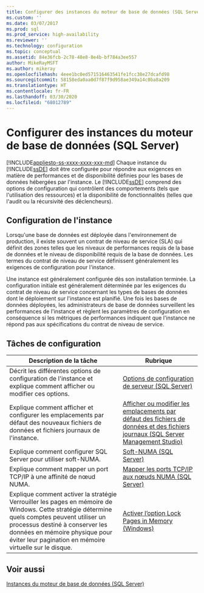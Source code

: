 ```yaml
---
title: Configurer des instances du moteur de base de données (SQL Server) | Microsoft Docs
ms.custom: ''
ms.date: 03/07/2017
ms.prod: sql
ms.prod_service: high-availability
ms.reviewer: ''
ms.technology: configuration
ms.topic: conceptual
ms.assetid: 84e36fcb-2c78-48e8-8e4b-bf784a3ee557
author: MikeRayMSFT
ms.author: mikeray
ms.openlocfilehash: 4eee1bc0ed571516463541fe1fcc38e27dcafd98
ms.sourcegitcommit: 58158eda0aa0d7f87f9d958ae349a14c0ba8a209
ms.translationtype: HT
ms.contentlocale: fr-FR
ms.lasthandoff: 03/30/2020
ms.locfileid: "68012789"
---
```

# <a name="configure-database-engine-instances-sql-server"></a>Configurer des instances du moteur de base de données (SQL Server)
[!INCLUDE[appliesto-ss-xxxx-xxxx-xxx-md](../../includes/appliesto-ss-xxxx-xxxx-xxx-md.md)]
  Chaque instance du [!INCLUDE[ssDE](../../includes/ssde-md.md)] doit être configurée pour répondre aux exigences en matière de performances et de disponibilité définies pour les bases de données hébergées par l'instance. Le [!INCLUDE[ssDE](../../includes/ssde-md.md)] comprend des options de configuration qui contrôlent des comportements (tels que l'utilisation des ressources) et la disponibilité de fonctionnalités (telles que l'audit ou la récursivité des déclencheurs).  
  
## <a name="instance-configuration"></a>Configuration de l'instance  
 Lorsqu'une base de données est déployée dans l'environnement de production, il existe souvent un contrat de niveau de service (SLA) qui définit des zones telles que les niveaux de performances requis de la base de données et le niveau de disponibilité requis de la base de données. Les termes du contrat de niveau de service définissent généralement les exigences de configuration pour l'instance.  
  
 Une instance est généralement configurée dès son installation terminée. La configuration initiale est généralement déterminée par les exigences du contrat de niveau de service concernant les types de bases de données dont le déploiement sur l'instance est planifié. Une fois les bases de données déployées, les administrateurs de base de données surveillent les performances de l'instance et règlent les paramètres de configuration en conséquence si les métriques de performances indiquent que l'instance ne répond pas aux spécifications du contrat de niveau de service.  
  
## <a name="configuration-tasks"></a>Tâches de configuration  
  
|Description de la tâche|Rubrique|  
|----------------------|-----------|  
|Décrit les différentes options de configuration de l'instance et explique comment afficher ou modifier ces options.|[Options de configuration de serveur &#40;SQL Server&#41;](../../database-engine/configure-windows/server-configuration-options-sql-server.md)|  
|Explique comment afficher et configurer les emplacements par défaut des nouveaux fichiers de données et fichiers journaux de l'instance.|[Afficher ou modifier les emplacements par défaut des fichiers de données et des fichiers journaux &#40;SQL Server Management Studio&#41;](../../database-engine/configure-windows/view-or-change-the-default-locations-for-data-and-log-files.md)|  
|Explique comment configurer SQL Server pour utiliser soft-NUMA.|[Soft-NUMA &#40;SQL Server&#41;](../../database-engine/configure-windows/soft-numa-sql-server.md)|  
|Explique comment mapper un port TCP/IP à une affinité de nœud NUMA.|[Mapper les ports TCP/IP aux nœuds NUMA &#40;SQL Server&#41;](../../database-engine/configure-windows/map-tcp-ip-ports-to-numa-nodes-sql-server.md)|  
|Explique comment activer la stratégie Verrouiller les pages en mémoire de Windows. Cette stratégie détermine quels comptes peuvent utiliser un processus destiné à conserver les données en mémoire physique pour éviter leur pagination en mémoire virtuelle sur le disque.|[Activer l’option Lock Pages in Memory &#40;Windows&#41;](../../database-engine/configure-windows/enable-the-lock-pages-in-memory-option-windows.md)|  
  
## <a name="see-also"></a>Voir aussi  
 [Instances du moteur de base de données &#40;SQL Server&#41;](../../database-engine/configure-windows/database-engine-instances-sql-server.md)  
  
  
